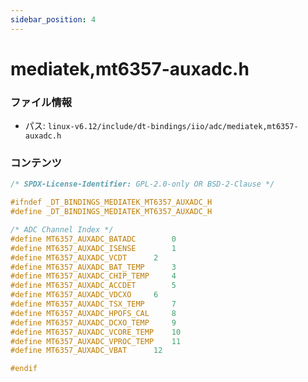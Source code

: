 ```yaml
---
sidebar_position: 4
---
```

# mediatek,mt6357-auxadc.h

### ファイル情報

- パス: `linux-v6.12/include/dt-bindings/iio/adc/mediatek,mt6357-auxadc.h`

### コンテンツ

```h
/* SPDX-License-Identifier: GPL-2.0-only OR BSD-2-Clause */

#ifndef _DT_BINDINGS_MEDIATEK_MT6357_AUXADC_H
#define _DT_BINDINGS_MEDIATEK_MT6357_AUXADC_H

/* ADC Channel Index */
#define MT6357_AUXADC_BATADC		0
#define MT6357_AUXADC_ISENSE		1
#define MT6357_AUXADC_VCDT		2
#define MT6357_AUXADC_BAT_TEMP		3
#define MT6357_AUXADC_CHIP_TEMP		4
#define MT6357_AUXADC_ACCDET		5
#define MT6357_AUXADC_VDCXO		6
#define MT6357_AUXADC_TSX_TEMP		7
#define MT6357_AUXADC_HPOFS_CAL		8
#define MT6357_AUXADC_DCXO_TEMP		9
#define MT6357_AUXADC_VCORE_TEMP	10
#define MT6357_AUXADC_VPROC_TEMP	11
#define MT6357_AUXADC_VBAT		12

#endif

```
